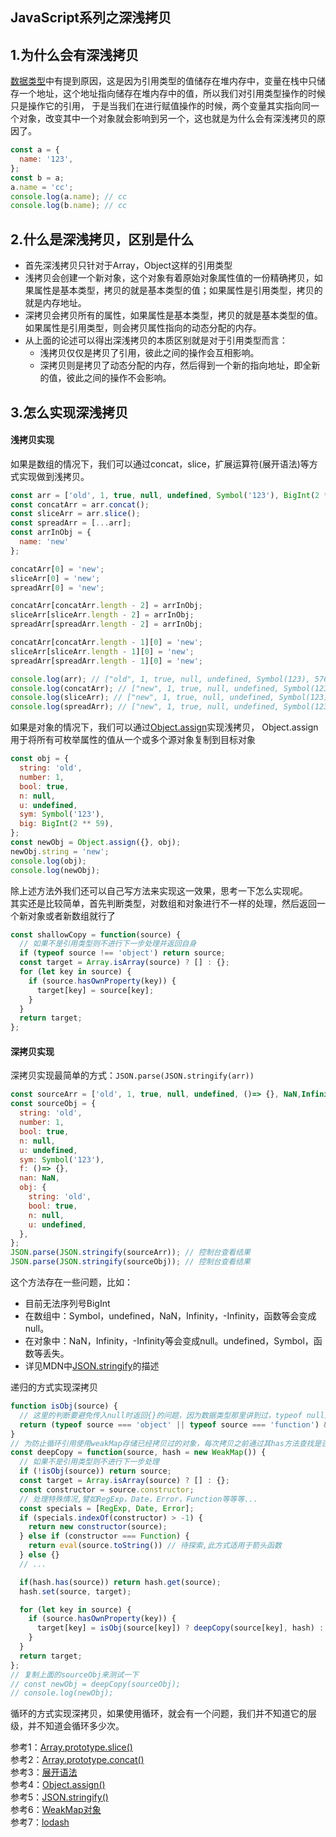 ## **JavaScript系列之深浅拷贝**

## **1.为什么会有深浅拷贝**
[数据类型](https://github.com/hhsq/study-notes/blob/master/JavaScript/数据类型.md)中有提到原因，这是因为引用类型的值储存在堆内存中，变量在栈中只储存一个地址，这个地址指向储存在堆内存中的值，所以我们对引用类型操作的时候只是操作它的引用，
于是当我们在进行赋值操作的时候，两个变量其实指向同一个对象，改变其中一个对象就会影响到另一个，这也就是为什么会有深浅拷贝的原因了。
```js
const a = {
  name: '123',
};
const b = a;
a.name = 'cc';
console.log(a.name); // cc
console.log(b.name); // cc
```

## **2.什么是深浅拷贝，区别是什么**
* 首先深浅拷贝只针对于Array，Object这样的引用类型
* 浅拷贝会创建一个新对象，这个对象有着原始对象属性值的一份精确拷贝，如果属性是基本类型，拷贝的就是基本类型的值；如果属性是引用类型，拷贝的就是内存地址。
* 深拷贝会拷贝所有的属性，如果属性是基本类型，拷贝的就是基本类型的值。如果属性是引用类型，则会拷贝属性指向的动态分配的内存。
* 从上面的论述可以得出深浅拷贝的本质区别就是对于引用类型而言：
    - 浅拷贝仅仅是拷贝了引用，彼此之间的操作会互相影响。
    - 深拷贝则是拷贝了动态分配的内存，然后得到一个新的指向地址，即全新的值，彼此之间的操作不会影响。
## **3.怎么实现深浅拷贝**
#### 浅拷贝实现
如果是数组的情况下，我们可以通过concat，slice，扩展运算符(展开语法)等方式实现做到浅拷贝。
```js
const arr = ['old', 1, true, null, undefined, Symbol('123'), BigInt(2 ** 59), "old", { name: 'old' }, ['old']];
const concatArr = arr.concat();
const sliceArr = arr.slice();
const spreadArr = [...arr];
const arrInObj = {
  name: 'new'
};

concatArr[0] = 'new';
sliceArr[0] = 'new';
spreadArr[0] = 'new';

concatArr[concatArr.length - 2] = arrInObj;
sliceArr[sliceArr.length - 2] = arrInObj;
spreadArr[spreadArr.length - 2] = arrInObj;

concatArr[concatArr.length - 1][0] = 'new';
sliceArr[sliceArr.length - 1][0] = 'new';
spreadArr[spreadArr.length - 1][0] = 'new';

console.log(arr); // ["old", 1, true, null, undefined, Symbol(123), 576460752303423488n, {name: "old"}, ["new"]]
console.log(concatArr); // ["new", 1, true, null, undefined, Symbol(123), 576460752303423488n, {name: "new"}, ["new"]]
console.log(sliceArr); // ["new", 1, true, null, undefined, Symbol(123), 576460752303423488n, {name: "new"}, ["new"]]
console.log(spreadArr); // ["new", 1, true, null, undefined, Symbol(123), 576460752303423488n, {name: "new"}, ["new"]]
```
如果是对象的情况下，我们可以通过[Object.assign](https://developer.mozilla.org/zh-CN/docs/Web/JavaScript/Reference/Global_Objects/Object/assign)实现浅拷贝，
Object.assign用于将所有可枚举属性的值从一个或多个源对象复制到目标对象
```js
const obj = {
  string: 'old',
  number: 1,
  bool: true,
  n: null,
  u: undefined,
  sym: Symbol('123'),
  big: BigInt(2 ** 59),
};
const newObj = Object.assign({}, obj);
newObj.string = 'new';
console.log(obj);
console.log(newObj);
```
除上述方法外我们还可以自己写方法来实现这一效果，思考一下怎么实现呢。  
其实还是比较简单，首先判断类型，对数组和对象进行不一样的处理，然后返回一个新对象或者新数组就行了
```js
const shallowCopy = function(source) {
  // 如果不是引用类型则不进行下一步处理并返回自身
  if (typeof source !== 'object') return source;
  const target = Array.isArray(source) ? [] : {};
  for (let key in source) {
    if (source.hasOwnProperty(key)) {
      target[key] = source[key];
    }
  }
  return target;
};
```

#### 深拷贝实现
深拷贝实现最简单的方式：`JSON.parse(JSON.stringify(arr))`  
```js
const sourceArr = ['old', 1, true, null, undefined, ()=> {}, NaN,Infinity,-Infinity, Symbol('123'), "old", { name: 'old' }, ['old']];
const sourceObj = {
  string: 'old',
  number: 1,
  bool: true,
  n: null,
  u: undefined,
  sym: Symbol('123'),
  f: ()=> {},
  nan: NaN,
  obj: {
    string: 'old',
    bool: true,
    n: null,
    u: undefined,
  },
};
JSON.parse(JSON.stringify(sourceArr)); // 控制台查看结果
JSON.parse(JSON.stringify(sourceObj)); // 控制台查看结果
```
这个方法存在一些问题，比如：
* 目前无法序列号BigInt
* 在数组中：Symbol，undefined，NaN，Infinity，-Infinity，函数等会变成null。
* 在对象中：NaN，Infinity，-Infinity等会变成null。undefined，Symbol，函数等丢失。
* 详见MDN中[JSON.stringify](https://developer.mozilla.org/zh-CN/docs/Web/JavaScript/Reference/Global_Objects/JSON/stringify)的描述

递归的方式实现深拷贝
```js
function isObj(source) {
  // 这里的判断要避免传入null时返回{}的问题，因为数据类型那里讲到过，typeof null返回的是object,然后同时判断当其为function时的可能
  return (typeof source === 'object' || typeof source === 'function') && source !== null
}
// 为防止循环引用使用weakMap存储已经拷贝过的对象，每次拷贝之前通过其has方法查找是否拷贝过，如果拷贝过就通过get去取
const deepCopy = function(source, hash = new WeakMap()) {
  // 如果不是引用类型则不进行下一步处理
  if (!isObj(source)) return source;
  const target = Array.isArray(source) ? [] : {};
  const constructor = source.constructor;
  // 处理特殊情况,譬如RegExp，Date，Error，Function等等等...
  const specials = [RegExp, Date, Error];
  if (specials.indexOf(constructor) > -1) {
    return new constructor(source);
  } else if (constructor === Function) {
    return eval(source.toString()) // 待探索,此方式适用于箭头函数
  } else {}
  // ...

  if(hash.has(source)) return hash.get(source);
  hash.set(source, target);

  for (let key in source) {
    if (source.hasOwnProperty(key)) {
      target[key] = isObj(source[key]) ? deepCopy(source[key], hash) : source[key];
    }
  }
  return target;
};
// 复制上面的sourceObj来测试一下
// const newObj = deepCopy(sourceObj);
// console.log(newObj);
```

循环的方式实现深拷贝，如果使用循环，就会有一个问题，我们并不知道它的层级，并不知道会循环多少次。


参考1：[Array​.prototype​.slice()](https://developer.mozilla.org/zh-CN/docs/Web/JavaScript/Reference/Global_Objects/Array/slice)  
参考2：[Array​.prototype​.concat()](https://developer.mozilla.org/zh-CN/docs/Web/JavaScript/Reference/Global_Objects/Array/concat)  
参考3：[展开语法](https://developer.mozilla.org/zh-CN/docs/Web/JavaScript/Reference/Operators/Spread_syntax)  
参考4：[Object.assign()](https://developer.mozilla.org/zh-CN/docs/Web/JavaScript/Reference/Global_Objects/Object/assign)  
参考5：[JSON.stringify()](https://developer.mozilla.org/zh-CN/docs/Web/JavaScript/Reference/Global_Objects/JSON/stringify)  
参考6：[WeakMap对象](https://developer.mozilla.org/zh-CN/docs/Web/JavaScript/Reference/Global_Objects/WeakMap)  
参考7：[lodash](https://github.com/lodash/lodash/blob/master/.internal/baseClone.js)  